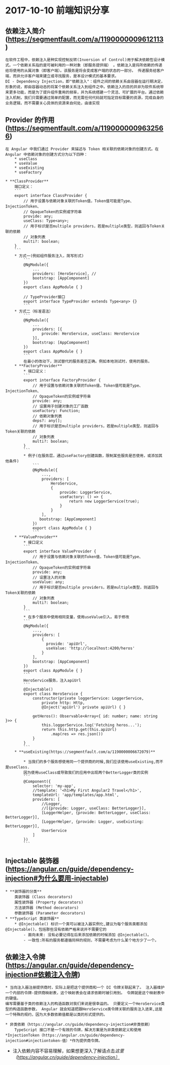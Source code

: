 # 2017-10-10 前端知识分享

## 依赖注入简介(https://segmentfault.com/a/1190000009612113)

    在软件工程中，依赖注入是种实现控制反转(Inversion of Control)用于解决依赖性设计模式。一个依赖关系指的是可被利用的一种对象（即服务提供端） 。依赖注入是将所依赖的传递给将使用的从属对象（即客户端）。该服务是将会变成客户端的状态的一部分。 传递服务给客户端，而非允许客户端来建立或寻找服务，是本设计模式的基本要求。
    DI - Dependency Injection，即"依赖注入"：组件之间的依赖关系由容器在运行期决定，形象的说，即由容器动态的将某个依赖关系注入到组件之中。依赖注入的目的并非为软件系统带来更多功能，而是为了提升组件重用的频率，并为系统搭建一个灵活、可扩展的平台。通过依赖注入机制，我们只需要通过简单的配置，而无需任何代码就可指定目标需要的资源，完成自身的业务逻辑，而不需要关心具体的资源来自何处，由谁实现

## Provider 的作用(https://segmentfault.com/a/1190000009632566)
    在 Angular 中我们通过 Provider 来描述与 Token 相关联的依赖对象的创建方式。在 Angular 中依赖对象的创建方式分为以下四种：
        * useClass
        * useValue
        * useExisting
        * useFactory

    * **ClassProvider**
        端口定义：
        ```
        export interface ClassProvider {
            // 用于设置与依赖对象关联的Token值，Token值可能是Type、InjectionToken、
            // OpaqueToken的实例或字符串
            provide: any;
            useClass: Type<any>;
            // 用于标识是否multiple providers，若是multiple类型，则返回与Token关联的依赖
            // 对象列表
            multi?: boolean;
        }
        ```
        * 方式一(例如组件服务注入，简写形式)
            ```
            @NgModule({
                ...
                providers: [HeroService], //
                bootstrap: [AppComponent]
            })
            export class AppModule { }

            // TypeProvider接口
            export interface TypeProvider extends Type<any> {}
            ```
        * 方式二（标准语法）
            ```
            @NgModule({
                ...
                providers: [{
                    provide: HeroService, useClass: HeroService
                }],
                bootstrap: [AppComponent]
            })
            export class AppModule { }
            ```
            在最小的改动下，测试替代的服务是否正确。例如本地测试时，使用的服务。
        * **FactoryProvider**  
            * 端口定义：
            ```
            export interface FactoryProvider {
                // 用于设置与依赖对象关联的Token值，Token值可能是Type、InjectionToken、
                // OpaqueToken的实例或字符串
                provide: any;
                // 设置用于创建对象的工厂函数
                useFactory: Function;
                // 依赖对象列表
                deps?: any[];
                // 用于标识是否multiple providers，若是multiple类型，则返回与Token关联的依赖
                // 对象列表
                multi?: boolean;
            }
            ```
            * 例子(在服务层，通过useFactory创建函数，限制某些服务是否使用，或添加其他条件)
                ```
                @NgModule({
                    ...,
                    providers: [
                        HeroService,
                        {
                            provide: LoggerService,
                            useFactory: () => {
                                return new LoggerService(true);
                            }
                        }
                    ],
                   bootstrap: [AppComponent]
                })
                export class AppModule { }
                ```
        * **ValueProvider**  
            * 接口定义
            ```
            export interface ValueProvider {
                // 用于设置与依赖对象关联的Token值，Token值可能是Type、InjectionToken、
                // OpaqueToken的实例或字符串
                provide: any;
                // 设置注入的对象
                useValue: any;
                // 用于标识是否multiple providers，若是multiple类型，则返回与Token关联的依赖
                // 对象列表
                multi?: boolean;
            }
            ```
            * 在多个服务中使用相同变量，使用useValue引入。易于修改
            ```
            @NgModule({
                ...,
                providers: [
                    {
                      provide: 'apiUrl',
                      useValue: 'http://localhost:4200/heros'
                    }
                ],
                bootstrap: [AppComponent]
            })
            export class AppModule { }
            ```
            HeroService服务，注入apiUrl
            ```
            @Injectable()
            export class HeroService {
                constructor(private loggerService: LoggerService,
                    private http: Http,
                    @Inject('apiUrl') private apiUrl) { }

                getHeros(): Observable<Array<{ id: number; name: string }>> {
                    this.loggerService.log('Fetching heros...');
                    return this.http.get(this.apiUrl)
                        .map(res => res.json())
                }
            }
            ```
        * **useExisting(https://segmentfault.com/a/1190000006672079)**  

            * 当我们的多个服务想使用同一个提供商的时候,我们应该使用useExisting,而不是useClass.
            因为使用useClass或导致我们的应用中出现两个BetterLogger类的实例
            ```
            @Component({
                selector: 'my-app',
                //template: '<h1>My First Angular2 Travel</h1>',
                templateUrl: 'app/templates/app.html',
                providers: [
                    //Logger,
                    //[{provide: Logger, useClass: BetterLogger}],
                    [LoggerHelper, {provide: BetterLogger, useClass: BetterLogger}],
                    [LoggerHelper, {provide: Logger, useExisting: BetterLogger}],
                    UserService
                ]
            })
            ```
## Injectable 装饰器(https://angular.cn/guide/dependency-injection#为什么要用-injectable)         
    * **装饰器的分类**
        类装饰器 (Class decorators)
        属性装饰器 (Property decorators)
        方法装饰器 (Method decorators)
        参数装饰器 (Parameter decorators)
    * **TypeScript 类装饰器**
        * @Injectable() 标识一个类可以被注入器实例化,建议为每个服务类都添加@Injectable()，包括那些没有依赖严格来说并不需要它的
            - 面向未来: 没有必要记得在后来添加依赖的时候添加 @Injectable()。
            - 一致性:所有的服务都遵循同样的规则，不需要考虑为什么某个地方少了一个。

## 依赖注入令牌(https://angular.cn/guide/dependency-injection#依赖注入令牌)
    * 当向注入器注册提供商时，实际上是把这个提供商和一个 DI 令牌关联起来了。 注入器维护一个内部的令牌-提供商映射表，这个映射表会在请求依赖时被引用到。 令牌就是这个映射表中的键值。
    编写需要基于类的依赖注入的构造函数对我们来说是很幸运的。 只要定义一个HeroService类型的构造函数参数， Angular 就会知道把跟HeroService类令牌关联的服务注入进来,这是一个特殊的规约，因为大多数依赖值都是以类的形式提供的。    

    * 非类依赖（https://angular.cn/guide/dependency-injection#非类依赖）
        TypeScript 接口不是一个有效的令牌，解决方案是为非类依赖定义和使用 *InjectionToken（https://angular.cn/guide/dependency-injection#injectiontoken-值）*作为提供商令牌。

* 注入依赖内容不容易理解，如果想更深入了解请点击*这里（https://angular.cn/guide/dependency-injection）*
